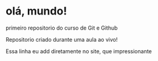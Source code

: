 # olá, mundo!
 primeiro repositorio do curso de Git e Github

 Repositorio criado durante uma aula ao vivo!

Essa linha eu add diretamente no site, que impressionante
